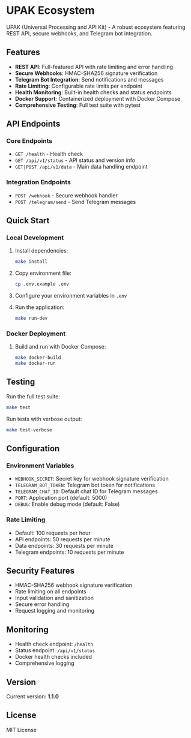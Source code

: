 # UPAK Ecosystem

UPAK (Universal Processing and API Kit) - A robust ecosystem featuring REST API, secure webhooks, and Telegram bot integration.

## Features

- **REST API**: Full-featured API with rate limiting and error handling
- **Secure Webhooks**: HMAC-SHA256 signature verification
- **Telegram Bot Integration**: Send notifications and messages
- **Rate Limiting**: Configurable rate limits per endpoint
- **Health Monitoring**: Built-in health checks and status endpoints
- **Docker Support**: Containerized deployment with Docker Compose
- **Comprehensive Testing**: Full test suite with pytest

## API Endpoints

### Core Endpoints
- `GET /health` - Health check
- `GET /api/v1/status` - API status and version info
- `GET|POST /api/v1/data` - Main data handling endpoint

### Integration Endpoints
- `POST /webhook` - Secure webhook handler
- `POST /telegram/send` - Send Telegram messages

## Quick Start

### Local Development

1. Install dependencies:
   ```bash
   make install
   ```

2. Copy environment file:
   ```bash
   cp .env.example .env
   ```

3. Configure your environment variables in `.env`

4. Run the application:
   ```bash
   make run-dev
   ```

### Docker Deployment

1. Build and run with Docker Compose:
   ```bash
   make docker-build
   make docker-run
   ```

## Testing

Run the full test suite:
```bash
make test
```

Run tests with verbose output:
```bash
make test-verbose
```

## Configuration

### Environment Variables

- `WEBHOOK_SECRET`: Secret key for webhook signature verification
- `TELEGRAM_BOT_TOKEN`: Telegram bot token for notifications
- `TELEGRAM_CHAT_ID`: Default chat ID for Telegram messages
- `PORT`: Application port (default: 5000)
- `DEBUG`: Enable debug mode (default: False)

### Rate Limiting

- Default: 100 requests per hour
- API endpoints: 50 requests per minute
- Data endpoints: 30 requests per minute
- Telegram endpoints: 10 requests per minute

## Security Features

- HMAC-SHA256 webhook signature verification
- Rate limiting on all endpoints
- Input validation and sanitization
- Secure error handling
- Request logging and monitoring

## Monitoring

- Health check endpoint: `/health`
- Status endpoint: `/api/v1/status`
- Docker health checks included
- Comprehensive logging

## Version

Current version: **1.1.0**

## License

MIT License
